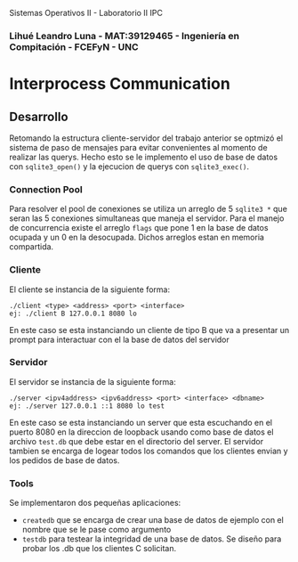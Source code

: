 Sistemas Operativos II - Laboratorio II IPC
### Lihué Leandro Luna - MAT:39129465 - Ingeniería en Compitación - FCEFyN - UNC
# Interprocess Communication

## Desarrollo
Retomando la estructura cliente-servidor del trabajo anterior se optmizó el sistema de paso de mensajes para evitar convenientes al momento de realizar las querys. Hecho esto se le implemento el uso de base de datos con `sqlite3_open()` y la ejecucion de querys con `sqlite3_exec()`.
### Connection Pool
Para resolver el pool de conexiones se utiliza un arreglo de 5 `sqlite3 *` que seran las 5 conexiones simultaneas que maneja el servidor. Para el manejo de concurrencia existe el arreglo `flags` que pone 1 en la base de datos ocupada y un 0 en la desocupada. Dichos arreglos estan en memoria compartida.
### Cliente
El cliente se instancia de la siguiente forma:
```
./client <type> <address> <port> <interface>
ej: ./client B 127.0.0.1 8080 lo
```
En este caso se esta instanciando un cliente de tipo B que va a presentar un prompt para interactuar con el la base de datos del servidor
### Servidor
El servidor se instancia de la siguiente forma:
```
./server <ipv4address> <ipv6address> <port> <interface> <dbname>
ej: ./server 127.0.0.1 ::1 8080 lo test
```
En este caso se esta instanciando un server que esta escuchando en el puerto 8080 en la direccion de loopback usando como base de datos el archivo `test.db` que debe estar en el directorio del server.
El servidor tambien se encarga de logear todos los comandos que los clientes envian y los pedidos de base de datos.
### Tools
Se implementaron dos pequeñas aplicaciones: 
- `createdb` que se encarga de crear una base de datos de ejemplo con el nombre que se le pase como argumento
- `testdb` para testear la integridad de una base de datos. Se diseño para probar los .db que los clientes C solicitan. 
